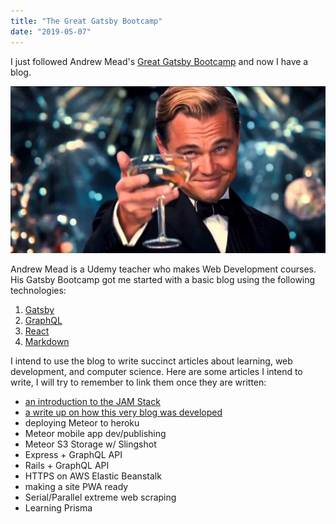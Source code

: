 ```yaml
---
title: "The Great Gatsby Bootcamp"
date: "2019-05-07"
---
```


I just followed Andrew Mead's [Great Gatsby Bootcamp](https://www.youtube.com/watch?v=8t0vNu2fCCM) and now I have a blog.

![Gatsby](./gatsby.png)

Andrew Mead is a Udemy teacher who makes Web Development courses. His Gatsby Bootcamp got me started with a basic blog using the following technologies:

1. [Gatsby](https://gatsbyjs.org)
2. [GraphQL](https://graphql.org)
3. [React](https://reactjs.org)
4. [Markdown](https://en.wikipedia.org/wiki/Markdown)

I intend to use the blog to write succinct articles about learning, web development, and computer science. Here are some articles I intend to write, I will try to remember to link them once they are written:

- [an introduction to the JAM Stack](/blog/jamstack)
- [a write up on how this very blog was developed](/blog/blog)
- deploying Meteor to heroku
- Meteor mobile app dev/publishing
- Meteor S3 Storage w/ Slingshot
- Express + GraphQL API
- Rails + GraphQL API
- HTTPS on AWS Elastic Beanstalk
- making a site PWA ready
- Serial/Parallel extreme web scraping
- Learning Prisma
